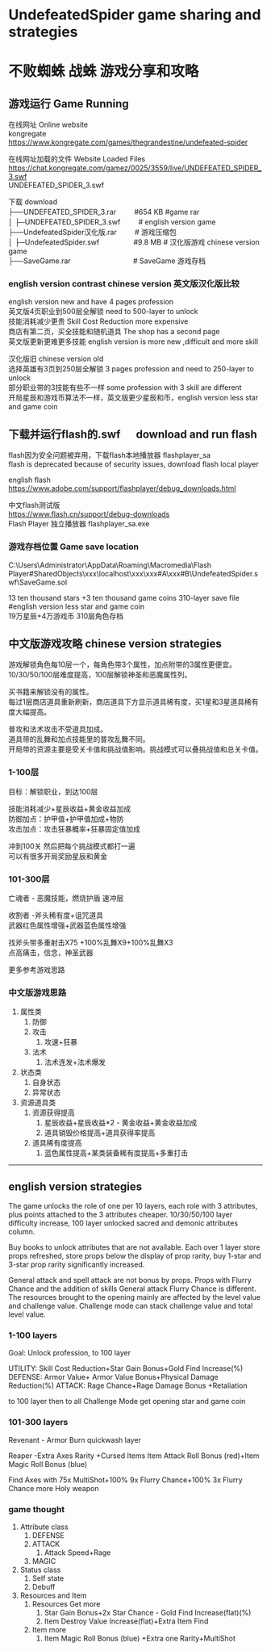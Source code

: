# UndefeatedSpider game sharing and strategies
# 不败蜘蛛 战蛛 游戏分享和攻略

## 游戏运行 Game Running
在线网址 Online website  
kongregate  
https://www.kongregate.com/games/thegrandestine/undefeated-spider  

在线网址加载的文件 Website Loaded Files  
https://chat.kongregate.com/gamez/0025/3559/live/UNDEFEATED_SPIDER_3.swf  
UNDEFEATED_SPIDER_3.swf  

下载 download  
├──UNDEFEATED_SPIDER_3.rar   　　    #654 KB   #game rar  
│ ├─UNDEFEATED_SPIDER_3.swf    　　    # english version game  
├──UndefeatedSpider汉化版.rar   　　   # 游戏压缩包  
│ ├─UndefeatedSpider.swf   　  　　　    #9.8 MB   # 汉化版游戏 chinese version game  
├──SaveGame.rar　　　  　   　　　　   # SaveGame 游戏存档  

### english version contrast chinese version 英文版汉化版比较
english version new and have 4 pages profession  
英文版4页职业到500层全解锁   need to 500-layer to unlock  
技能消耗减少更贵   Skill Cost Reduction more expensive  
商店有第二页，买全技能和随机道具   The shop has a second page  
英文版更新更难更多技能   english version is more new ,difficult and more skill  

汉化版旧   chinese version old  
选择英雄有3页到250层全解锁   3 pages profession and need to 250-layer to unlock  
部分职业带的3技能有些不一样   some profession with 3 skill are different  
开局星辰和游戏币算法不一样，英文版更少星辰和币，english version less star and game coin  

## 下载并运行flash的.swf 　  download and run flash  
flash因为安全问题被弃用，下载flash本地播放器 flashplayer_sa  
flash is deprecated because of security issues, download flash local player  

english flash  
https://www.adobe.com/support/flashplayer/debug_downloads.html  

中文flash测试版  
https://www.flash.cn/support/debug-downloads  
Flash Player 独立播放器 flashplayer_sa.exe  

### 游戏存档位置  Game save location
C:\Users\Administrator\AppData\Roaming\Macromedia\Flash Player\#SharedObjects\xxx\localhost\xxx\xxx#A\xxx#B\UndefeatedSpider.swf\SaveGame.sol  

13 ten thousand stars +3 ten thousand game coins  310-layer save file #english version less star and game coin  
19万星辰+4万游戏币 310层角色存档  


## 中文版游戏攻略  chinese version strategies  
游戏解锁角色每10层一个，每角色带3个属性，加点附带的3属性更便宜。  
10/30/50/100层难度提高，100层解锁神圣和恶魔属性列。  

买书籍来解锁没有的属性。  
每过1层商店道具重新刷新，商店道具下方显示道具稀有度，买1星和3星道具稀有度大幅提高。  

普攻和法术攻击不受道具加成。  
道具带的乱舞和加点技能里的普攻乱舞不同。  
开局带的资源主要是受关卡值和挑战值影响。挑战模式可以叠挑战值和总关卡值。  

### 1-100层
目标：解锁职业，到达100层  

技能消耗减少+星辰收益+黄金收益加成  
防御加点：护甲值+护甲值加成+物防  
攻击加点：攻击狂暴概率+狂暴固定值加成  

冲到100关 然后把每个挑战模式都打一遍  
可以有很多开局奖励星辰和黄金  

### 101-300层
亡魂者 - 恶魔技能，燃烧护盾 速冲层  

收割者 -斧头稀有度+诅咒道具  
武器红色属性增强+武器蓝色属性增强  

找斧头带多重射击X75 +100%乱舞X9+100%乱舞X3  
点高痛击，信念，神圣武器  

更多参考游戏思路  

### 中文版游戏思路
1. 属性类
   1. 防御
   2. 攻击
      1. 攻速+狂暴
   3. 法术
      1. 法术连发+法术爆发
2. 状态类
   1. 自身状态
   2. 异常状态
3. 资源道具类
   1. 资源获得提高
      1. 星辰收益+星辰收益*2 - 黄金收益+黄金收益加成
      2. 道具销毁价格提高+道具获得率提高
   2. 道具稀有度提高
      1. 蓝色属性提高+某类装备稀有度提高+多重打击


---


## english version strategies
The game unlocks the role of one per 10 layers, each role with 3 attributes, plus points attached to the 3 attributes cheaper.
10/30/50/100 layer difficulty increase, 100 layer unlocked sacred and demonic attributes column.

Buy books to unlock attributes that are not available.
Each over 1 layer store props refreshed, store props below the display of prop rarity, buy 1-star and 3-star prop rarity significantly increased.

General attack and spell attack are not bonus by props.
Props with Flurry Chance and the addition of skills General attack Flurry Chance is different.
The resources brought to the opening mainly are affected by the level value and challenge value. Challenge mode can stack challenge value and total level value.

### 1-100 layers
Goal: Unlock profession,  to 100 layer

UTILITY: Skill Cost Reduction+Star Gain Bonus+Gold Find Increase(%)
DEFENSE: Armor Value+ Armor Value Bonus+Physical Damage Reduction(%)
ATTACK: Rage Chance+Rage Damage Bonus +Retaliation

to 100 layer then to all Challenge Mode
get opening star and game coin

### 101-300 layers
Revenant - Armor Burn quickwash layer

Reaper -Extra Axes Rarity +Cursed Items
Item Attack Roll Bonus (red)+Item Magic Roll Bonus (blue) 

Find Axes with 75x MultiShot+100% 9x Flurry Chance+100% 3x Flurry Chance
more Holy weapon

### game thought
1. Attribute class
   1. DEFENSE
   2. ATTACK
      1. Attack Speed+Rage
   3. MAGIC
2. Status class
   1. Self state
   2. Debuff 
3. Resources and Item
   1. Resources Get more
      1. Star Gain Bonus+2x Star Chance - Gold Find Increase(flat)(%)
      2. Item Destroy Value Increase(flat)+Extra Item Find
   2. Item more
      1. Item Magic Roll Bonus (blue) +Extra one Rarity+MultiShot
      
